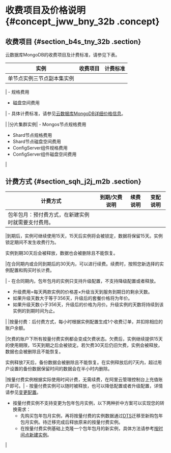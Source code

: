 # 收费项目及价格说明 {#concept_jww_bny_32b .concept}

## 收费项目 {#section_b4s_tny_32b .section}

云数据库MongoDB的收费项目及计费标准，请参见下表。

|实例|收费项目|计费标准|
|--|----|----|
|单节点实例三节点副本集实例

| -   规格费用
-   磁盘空间费用

 | -   具体计费标准，请参见[云数据库MongoDB详细价格信息](https://www.alibabacloud.com/zh/product/apsaradb-for-mongodb?spm=a3c0i.7919406.709265.dzproductc2.2ceccbbfexTlIi#pricing)。

 |
|分片集群实例| -   Mongos节点规格费用
-   Shard节点规格费用
-   Shard节点磁盘空间费用
-   ConfigServer组件规格费用
-   ConfigServer组件磁盘空间费用

 |

## 计费方式 {#section_sqh_j2j_m2b .section}

|计费方式|到期/欠费说明|续费说明|变配说明|
|----|-------|----|----|
|包年包月：预付费方式，在新建实例时就需要支付费用。

|到期后，实例可继续使用15天，15天后实例将会被锁定，数据将保留15天。实例锁定期间不发生收费行为。

实例到期30天后会被释放，数据也会被删除且不能恢复。

|在合同期内或合同到期后的30天内，可以进行续费。续费时，按照您新选择的实例配置和购买时长计费。

| -   在合同期内，包年包月的实例只支持升级配置，不支持降级配置或者释放。
-   升级费用=每天两款实例的价格差×升级当天到服务到期日的剩余天数。
-   如果升级天数大于等于356天，升级后的套餐价格将为年价。
-   如果升级天数小于356天，升级后的价格为月价。升级实例的天数将持续到该实例的到期时间为止。

 |
|按量付费：后付费方式，每小时根据实例配置生成1个收费订单，并扣除相应的账户余额。

|欠费的账户下所有按量付费实例都会变成欠费状态。欠费后，实例继续提供15天的使用期限，15天到期之后会被锁定。若欠费30天后仍旧欠费，实例会被释放，数据也会被删除且不能恢复。

实例释放7天后，备份数据会被删除且不能恢复。在实例释放后的7天内，超过用户设置的备份数据保留时间的数据会在半小时内删除。

|按量付费实例根据实际使用时间计费，无需续费，在阿里云管理控制台上充值账户即可。| -   按量付费实例可以随时被释放，也可以降低配置或者升级配置，详情请参见[变更配置](https://www.alibabacloud.com/help/zh/doc-detail/44655.htm)。
-   按量付费实例不支持变更为包年包月实例，以下两种折中方案可以实现您的转换需求：
    -   先购买包年包月实例，再将按量付费的实例数据通过[DTS](https://www.alibabacloud.com/help/zh/doc-detail/60037.htm)迁移至新购包年包月实例。待迁移完成后释放原来的按量付费实例。
    -   在按量付费实例基础上克隆一个包年包月的新实例，具体方法请参考[按时间点新建实例](https://www.alibabacloud.com/help/zh/doc-detail/55014.htm)。

 |

